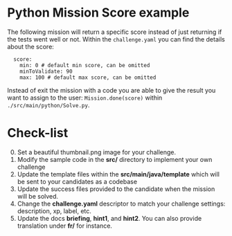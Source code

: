 # Python Mission Score example
The following mission will return a specific score instead of just returning if the tests went well or not.
Within the `challenge.yaml` you can find the details about the score:  
```
  score:
    min: 0 # default min score, can be omitted
    minToValidate: 90
    max: 100 # default max score, can be omitted
```

Instead of exit the mission with a code you are able to give the result you want to assign to the user:
`Mission.done(score)` within `./src/main/python/Solve.py`.


# Check-list
0. Set a beautiful thumbnail.png image for your challenge.
1. Modify the sample code in the **src/** directory to implement your own challenge
2. Update the template files within the **src/main/java/template** which will be sent to your candidates as a codebase
3. Update the success files provided to the candidate when the mission will be solved.
4. Change the **challenge.yaml** descriptor to match your challenge settings: description, xp, label, etc.
5. Update the docs **briefing**, **hint1**, and **hint2**. You can also provide translation under **fr/** for instance.
